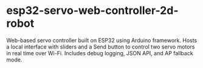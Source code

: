 # esp32-servo-web-controller-2d-robot
Web-based servo controller built on ESP32 using Arduino framework. Hosts a local interface with sliders and a Send button to control two servo motors in real time over Wi-Fi. Includes debug logging, JSON API, and AP fallback mode.
